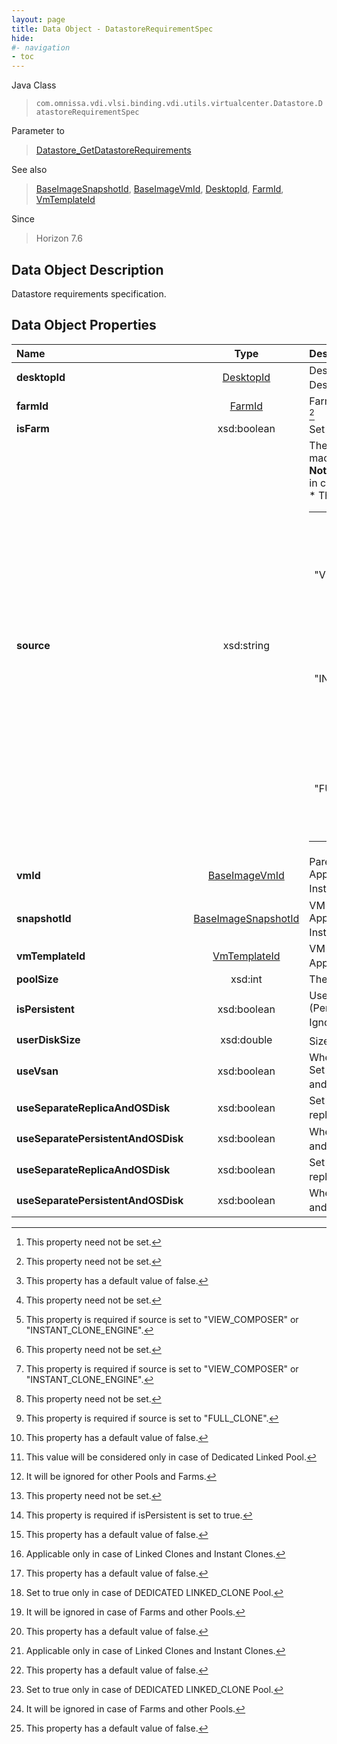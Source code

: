 ```yaml
---
layout: page
title: Data Object - DatastoreRequirementSpec
hide:
#- navigation
- toc
---
```






Java Class
> `com.omnissa.vdi.vlsi.binding.vdi.utils.virtualcenter.Datastore.DatastoreRequirementSpec`

Parameter to
> [Datastore_GetDatastoreRequirements](vdi.utils.virtualcenter.Datastore.md#getDatastoreRequirements)

See also
> [BaseImageSnapshotId](vdi.entity.BaseImageSnapshotId.md), [BaseImageVmId](vdi.entity.BaseImageVmId.md), [DesktopId](vdi.entity.DesktopId.md), [FarmId](vdi.entity.FarmId.md), [VmTemplateId](vdi.entity.VmTemplateId.md)

Since
> Horizon 7.6


## Data Object Description

Datastore requirements specification.

## Data Object Properties

 Name | Type | Description
:---|:---:|:---
**desktopId**| [DesktopId](vdi.entity.DesktopId.md)|  Desktop Id to be supplied when editing a Desktop Pool. [^1]
**farmId**| [FarmId](vdi.entity.FarmId.md)|  Farm Id to be supplied when editing a Farm. [^1]
**isFarm**|  xsd:boolean|  Set to true when creating/editing a Farm. [^5]
**source**|  xsd:string|  The Source or the Provisioning Type of machines.<br>**Note:** The value FULL_CLONE is not allowed in case of farms. <br>* This property will be one of:<br><table><tr><th>Value</th><th>Description</th></tr><tr><td>"VIEW_COMPOSER"</td><td>View composer linked clones managed as view machines.</td></tr><tr><td>"INSTANT_CLONE_ENGINE"</td><td>Instant clone engine created 'instant clones' managed as view machines.</td></tr><tr><td>"FULL_CLONE"</td><td>Full Virtual Machines that are created from a vCenter Server template.</td></tr></table>
**vmId**| [BaseImageVmId](vdi.entity.BaseImageVmId.md)|  Parent VM Id.<br>Applicable in case of Linked Clones and Instant Clones. [^1] [^168]
**snapshotId**| [BaseImageSnapshotId](vdi.entity.BaseImageSnapshotId.md)|  VM Snapshot Id.<br>Applicable in case of Linked Clones and Instant Clones. [^1] [^168]
**vmTemplateId**| [VmTemplateId](vdi.entity.VmTemplateId.md)|  VM Template Id.<br>Applicable in case of Full Clones. [^1] [^169]
**poolSize**|  xsd:int|  The desired size of the Pool/Farm.
**isPersistent**|  xsd:boolean|  User assignment of the pool: Dedicated (Persistent) / Floating.<br>Ignored in case of Farm. [^5]
**userDiskSize**|  xsd:double|  Size of Persistent Disk (in MB). [^170] [^171] [^1] [^172]
**useVsan**|  xsd:boolean|  When Vmware Virtual SAN is used.<br>Set to true when Virtual SAN is configured and in use for the pool. [^5]
**useSeparateReplicaAndOSDisk**|  xsd:boolean|  Set to true when separate datastores for replica and OS disks are used. [^173] [^5]
**useSeparatePersistentAndOSDisk**|  xsd:boolean|  When the Separate datastores for persistent and OS disks are used. [^174] [^175] [^5]
**useSeparateReplicaAndOSDisk**|  xsd:boolean|  Set to true when separate datastores for replica and OS disks are used. [^173] [^5]
**useSeparatePersistentAndOSDisk**|  xsd:boolean|  When the Separate datastores for persistent and OS disks are used. [^174] [^175] [^5]


 


[^1]: This property need not be set.
[^5]: This property has a default value of false.
[^168]: This property is required if source is set to "VIEW_COMPOSER" or "INSTANT_CLONE_ENGINE".
[^169]: This property is required if source is set to "FULL_CLONE".
[^170]: This value will be considered only in case of Dedicated Linked Pool.
[^171]: It will be ignored for other Pools and Farms.
[^172]: This property is required if isPersistent is set to true.
[^173]: Applicable only in case of Linked Clones and Instant Clones.
[^174]: Set to true only in case of DEDICATED LINKED_CLONE Pool.
[^175]: It will be ignored in case of Farms and other Pools.